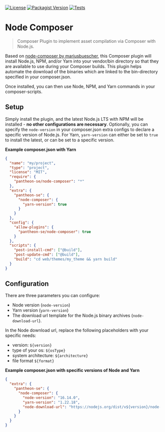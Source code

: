 [![License](https://img.shields.io/packagist/l/pantheon-se/node-composer)](LICENSE) [![Packagist Version](https://img.shields.io/packagist/v/pantheon-se/node-composer)](https://packagist.org/packages/pantheon-se/node-composer) [![Tests](https://github.com/pantheon-se/node-composer/actions/workflows/test.yml/badge.svg?branch=2.x)](https://github.com/Pantheon-SE/node-composer/actions)

# Node Composer

> Composer Plugin to implement asset compilation via Composer with Node.js.

Based on [node-composer by mariusbuescher](https://github.com/mariusbuescher/node-composer), this Composer plugin will install Node.js, NPM, and/or Yarn into your vendor/bin directory so that they are available to use during your Composer builds. This plugin helps automate the download of the binaries which are linked to the bin-directory specified in your composer.json.

Once installed, you can then use Node, NPM, and Yarn commands in your composer-scripts.

## Setup

Simply install the plugin, and the latest Node.js LTS with NPM will be installed - **no other configurations are necessary**. Optionally, you can specify the `node-version` in your composer.json extra configs to declare a specific version of Node.js. For Yarn, `yarn-version` can either be set to `true` to install the latest, or can be set to a specific version.

**Example composer.json with Yarn**

```json
{
  "name": "my/project",
  "type": "project",
  "license": "MIT",
  "require": {
    "pantheon-se/node-composer": "*"
  },
  "extra": {
    "pantheon-se": {
      "node-composer": {
        "yarn-version": true
      }
    }
  },
  "config": {
    "allow-plugins": {
      "pantheon-se/node-composer": true
    }
  },
  "scripts": {
    "post-install-cmd": ["@build"],
    "post-update-cmd": ["@build"],
    "build": "cd web/themes/my_theme && yarn build"
  }
}
```

## Configuration

There are three parameters you can configure:

- Node version (`node-version`)
- Yarn version (`yarn-version`)
- The download url template for the Node.js binary archives (`node-download-url`).

In the Node download url, replace the following placeholders with your specific needs:

- version: `${version}`
- type of your os: `${osType}`
- system architecture: `${architecture}`
- file format `${format}`

**Example composer.json with specific versions of Node and Yarn**

```json
{
  "extra": {
    "pantheon-se": {
      "node-composer": {
        "node-version": "16.14.0",
        "yarn-version": "1.22.18",
        "node-download-url": "https://nodejs.org/dist/v${version}/node-v${version}-${osType}-${architecture}.${format}"
      }
    }
  }
}
```
